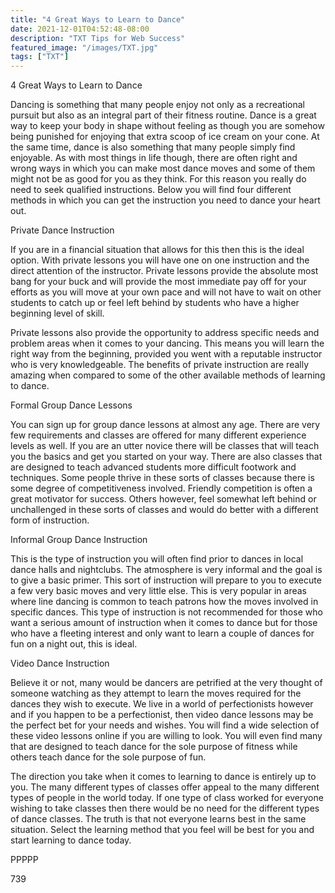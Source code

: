 ```yaml
---
title: "4 Great Ways to Learn to Dance"
date: 2021-12-01T04:52:48-08:00
description: "TXT Tips for Web Success"
featured_image: "/images/TXT.jpg"
tags: ["TXT"]
---
```


4 Great Ways to Learn to Dance

Dancing is something that many people enjoy not only as a recreational pursuit but also as an integral part of their fitness routine. Dance is a great way to keep your body in shape without feeling as though you are somehow being punished for enjoying that extra scoop of ice cream on your cone. At the same time, dance is also something that many people simply find enjoyable. As with most things in life though, there are often right and wrong ways in which you can make most dance moves and some of them might not be as good for you as they think. For this reason you really do need to seek qualified instructions. Below you will find four different methods in which you can get the instruction you need to dance your heart out.

Private Dance Instruction

If you are in a financial situation that allows for this then this is the ideal option. With private lessons you will have one on one instruction and the direct attention of the instructor. Private lessons provide the absolute most bang for your buck and will provide the most immediate pay off for your efforts as you will move at your own pace and will not have to wait on other students to catch up or feel left behind by students who have a higher beginning level of skill. 

Private lessons also provide the opportunity to address specific needs and problem areas when it comes to your dancing. This means you will learn the right way from the beginning, provided you went with a reputable instructor who is very knowledgeable. The benefits of private instruction are really amazing when compared to some of the other available methods of learning to dance.

Formal Group Dance Lessons 

You can sign up for group dance lessons at almost any age. There are very few requirements and classes are offered for many different experience levels as well. If you are an utter novice there will be classes that will teach you the basics and get you started on your way. There are also classes that are designed to teach advanced students more difficult footwork and techniques. Some people thrive in these sorts of classes because there is some degree of competitiveness involved. Friendly competition is often a great motivator for success. Others however, feel somewhat left behind or unchallenged in these sorts of classes and would do better with a different form of instruction.

Informal Group Dance Instruction

This is the type of instruction you will often find prior to dances in local dance halls and nightclubs. The atmosphere is very informal and the goal is to give a basic primer. This sort of instruction will prepare to you to execute a few very basic moves and very little else. This is very popular in areas where line dancing is common to teach patrons how the moves involved in specific dances. This type of instruction is not recommended for those who want a serious amount of instruction when it comes to dance but for those who have a fleeting interest and only want to learn a couple of dances for fun on a night out, this is ideal. 

Video Dance Instruction

Believe it or not, many would be dancers are petrified at the very thought of someone watching as they attempt to learn the moves required for the dances they wish to execute. We live in a world of perfectionists however and if you happen to be a perfectionist, then video dance lessons may be the perfect bet for your needs and wishes. You will find a wide selection of these video lessons online if you are willing to look. You will even find many that are designed to teach dance for the sole purpose of fitness while others teach dance for the sole purpose of fun. 

The direction you take when it comes to learning to dance is entirely up to you. The many different types of classes offer appeal to the many different types of people in the world today. If one type of class worked for everyone wishing to take classes then there would be no need for the different types of dance classes. The truth is that not everyone learns best in the same situation. Select the learning method that you feel will be best for you and start learning to dance today.

PPPPP

739






